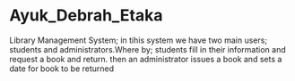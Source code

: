 # Ayuk_Debrah_Etaka
Library Management System; in tihis system we have two main users; students and administrators.Where by; students fill in their information and request a book and return. then an administrator issues a book and sets a date for book to be returned
